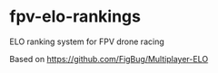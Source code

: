 # fpv-elo-rankings
ELO ranking system for FPV drone racing

Based on https://github.com/FigBug/Multiplayer-ELO
